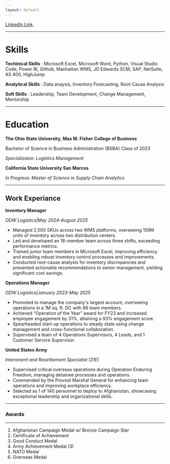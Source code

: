 ```yaml
---
layout: default
---
```


[LinkedIn Link](www.linkedin.com/in/matthew-davis-8b597bb8).

* * *
# Skills
**Techinical Skills**
: Microsoft Excel, Microsoft Word, Python, Visual Studio Code, Power BI, Github, Manhattan WMS, JD Edwards SCM, SAP, NetSuite, AS 400, HighJump

**Analytical Skills**
: Data anaysis, Inventory Forecasting, Root-Cause Analysis

**Soft Skills**
: Leadership, Team Development, Change Management, Mentorship
* * *
# Education

**The Ohio State University, Max M. Fisher College of Business**

Bachelor of Science in Business Administration (BSBA) Class of 2023

*Specializaion: Logistics Management*

**California State University San Marcos**

*In Progress: Master of Science in Supply Chain Analytics*
* * *
## Work Experiance

**Inventory Manager** 

*ODW Logistics|May 2024-August 2025*

- Managed 2,500 SKUs across two WMS platforms, overseeing 159M units of inventory across two distribution centers.
- Led and developed an 18-member team across three shifts, exceeding performance metrics.
- Trained junior team members in Microsoft Excel, improving efficiency and enabling robust inventory control processes and improvements.
- Conducted root-cause analysis for inventory discrepancies and presented actionable recommendations to senior management, yielding significant cost savings.

**Operations Manager**

*ODW Logistics|January 2023-May 2025*

- Promoted to manage the company's largest account, overseeing operations in a 1M sq. ft. DC with 86 team members.
- Achieved “Operation of the Year” award for FY23 and increased employee engagement by 31%, attaining a 93% engagement score.
- Spearheaded start-up operations to steady state using change management and cross-functional collaboration.
- Supervised a team of 4 Operations Supervisors, 4 Leads, and 1 Customer Service Supervisor.


**United States Army**

*Internment and Resettlement Specialist (31E)*

- Supervised critical overseas operations during Operation Enduring Freedom, managing detainee processes and operations.
- Commended by the Provost Marshal General for enhancing team operations and improving workplace efficiency.
- Selected as 1 of 140 personnel to deploy to Afghanistan, showcasing exceptional leadership and organizational skills.

***
### Awards
* * *

1. Afghanistan Campaign Medal w/ Bronze Campaign Star
2. Certificate of Achievement
3. Good Conduct Medal
4. Army Achievement Medal (3)
5. NATO Medal
6. Overseas Medal


